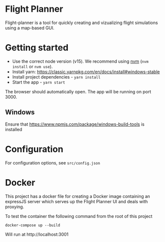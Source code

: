 # Flight Planner

Flight-planner is a tool for quickly creating and vizualizing flight simulations using a map-based GUI.

# Getting started

* Use the correct node version (v15). We recommend using [nvm](https://github.com/creationix/nvm) (`nvm install` or `nvm use`).
* Install yarn: https://classic.yarnpkg.com/en/docs/install#windows-stable
* Install project dependencies - `yarn install`
* Start the app - `yarn start`

The browser should automatically open. The app will be running on port 3000.

## Windows

Ensure that https://www.npmjs.com/package/windows-build-tools is installed

# Configuration

For configuration options, see `src/config.json`

# Docker

This project has a docker file for creating a Docker image containing an expressJS server which serves up the Flight Planner UI and deals with proxying.

To test the container the following command from the root of this project

```
docker-compose up --build
```

Will run at http://localhost:3001

